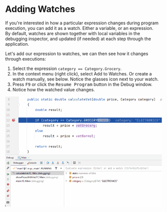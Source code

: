 ﻿# Adding Watches

If you're interested in how a particular expression changes during program execution, you can add it as a watch. Either a variable, or an expression.\
By default, watches are shown together with local variables in the debugging inspector, and updated (if needed) at each step through the application.

Let's add our expression to watches, we can then see how it changes through executions:

1) Select the expression `category == Category.Grocery`.
2) In the context menu (right click), select Add to Watches. Or create a watch manually, see below. Notice the glasses icon next to your watch.
3) Press <kbd>F9</kbd> or click the <kbd>Resume Program</kbd> button in the Debug window.
4) Notice how the watched value changes.

![](InspectWatch.gif)


